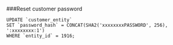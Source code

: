 ###Reset customer password
```
UPDATE `customer_entity`
SET `password_hash` = CONCAT(SHA2('xxxxxxxxPASSWORD', 256), ':xxxxxxxx:1')
WHERE `entity_id` = 1916;
```
